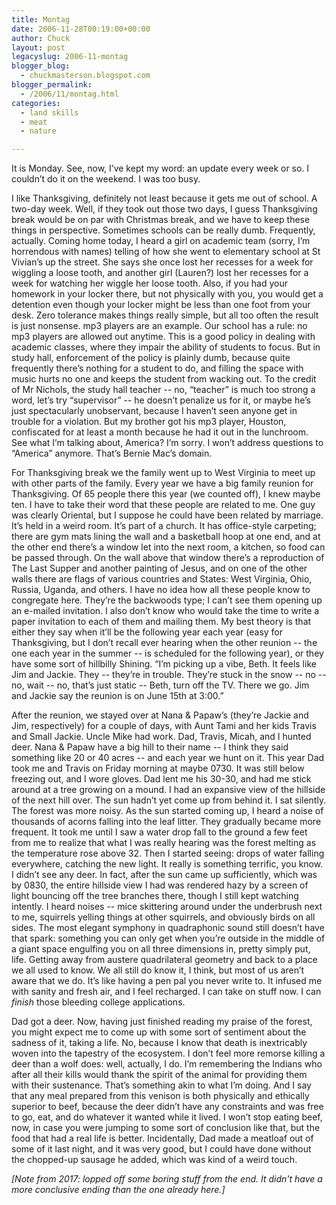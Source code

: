 ```yaml
---
title: Montag
date: 2006-11-28T00:19:00+00:00
author: Chuck
layout: post
legacyslug: 2006-11-montag
blogger_blog:
  - chuckmasterson.blogspot.com
blogger_permalink:
  - /2006/11/montag.html
categories:
  - land skills
  - meat
  - nature

---
```

It is Monday. See, now, I’ve kept my word: an update every week or so. I
couldn’t do it on the weekend. I was too busy.  

I like Thanksgiving, definitely not least because it gets me out of school. A
two-day week. Well, if they took out those two days, I guess Thanksgiving break
would be on par with Christmas break, and we have to keep these things in
perspective. Sometimes schools can be really dumb. Frequently, actually. Coming
home today, I heard a girl on academic team (sorry, I’m horrendous with names)
telling of how she went to elementary school at St Vivian’s up the street. She
says she once lost her recesses for a week for wiggling a loose tooth, and
another girl (Lauren?) lost her recesses for a week for watching her wiggle her
loose tooth. Also, if you had your homework in your locker there, but not
physically with you, you would get a detention even though your locker might be
less than one foot from your desk. Zero tolerance makes things really simple,
but all too often the result is just nonsense. mp3 players are an example. Our
school has a rule: no mp3 players are allowed out anytime. This is a good
policy in dealing with academic classes, where they impair the ability of
students to focus. But in study hall, enforcement of the policy is plainly
dumb, because quite frequently there’s nothing for a student to do, and filling
the space with music hurts no one and keeps the student from wacking out. To
the credit of Mr Nichols, the study hall teacher -- no, “teacher” is much too
strong a word, let’s try “supervisor” -- he doesn’t penalize us for it, or
maybe he’s just spectacularly unobservant, because I haven’t seen anyone get in
trouble for a violation. But my brother got his mp3 player, Houston,
confiscated for at least a month because he had it out in the lunchroom. See
what I’m talking about, America? I’m sorry. I won’t address questions to
“America” anymore. That’s Bernie Mac’s domain.  

For Thanksgiving break we the family went up to West Virginia to meet up with
other parts of the family. Every year we have a big family reunion for
Thanksgiving. Of 65 people there this year (we counted off), I knew maybe ten.
I have to take their word that these people are related to me. One guy was
clearly Oriental, but I suppose he could have been related by marriage.  It’s
held in a weird room. It’s part of a church. It has office-style carpeting;
there are gym mats lining the wall and a basketball hoop at one end, and at the
other end there’s a window let into the next room, a kitchen, so food can be
passed through. On the wall above that window there’s a reproduction of The
Last Supper and another painting of Jesus, and on one of the other walls there
are flags of various countries and States: West Virginia, Ohio, Russia, Uganda,
and others. I have no idea how all these people know to congregate here.
They’re the backwoods type; I can’t see them opening up an e-mailed invitation.
I also don’t know who would take the time to write a paper invitation to each
of them and mailing them. My best theory is that either they say when it’ll be
the following year each year (easy for Thanksgiving, but I don’t recall ever
hearing when the other reunion -- the one each year in the summer -- is
scheduled for the following year), or they have some sort of hillbilly Shining.
“I’m picking up a vibe, Beth. It feels like Jim and Jackie. They -- they’re in
trouble. They’re stuck in the snow -- no -- no, wait -- no, that’s just static
-- Beth, turn off the TV. There we go. Jim and Jackie say the reunion is on
June 15th at 3:00.”  

After the reunion, we stayed over at Nana & Papaw’s (they’re Jackie and Jim,
respectively) for a couple of days, with Aunt Tami and her kids Travis and
Small Jackie. Uncle Mike had work. Dad, Travis, Micah, and I hunted deer.  Nana
& Papaw have a big hill to their name -- I think they said something like 20 or
40 acres -- and each year we hunt on it. This year Dad took me and Travis on
Friday morning at maybe 0730. It was still below freezing out, and I wore
gloves. Dad lent me his 30-30, and had me stick around at a tree growing on a
mound. I had an expansive view of the hillside of the next hill over. The sun
hadn’t yet come up from behind it. I sat silently. The forest was more noisy.
As the sun started coming up, I heard a noise of thousands of acorns falling
into the leaf litter. They gradually became more frequent. It took me until I
saw a water drop fall to the ground a few feet from me to realize that what I
was really hearing was the forest melting as the temperature rose above 32.
Then I started seeing: drops of water falling everywhere, catching the new
light. It really is something terrific, you know.  I didn’t see any deer. In
fact, after the sun came up sufficiently, which was by 0830, the entire
hillside view I had was rendered hazy by a screen of light bouncing off the
tree branches there, though I still kept watching intently. I heard noises --
mice skittering around under the underbrush next to me, squirrels yelling
things at other squirrels, and obviously birds on all sides. The most elegant
symphony in quadraphonic sound still doesn’t have that spark: something you can
only get when you’re outside in the middle of a giant space engulfing you on
all three dimensions in, pretty simply put, life. Getting away from austere
quadrilateral geometry and back to a place we all used to know. We all still do
know it, I think, but most of us aren’t aware that we do. It’s like having a
pen pal you never write to. It infused me with sanity and fresh air, and I feel
recharged. I can take on stuff now. I can _finish_ those bleeding college
applications.  

Dad got a deer. Now, having just finished reading my praise of the forest, you
might expect me to come up with some sort of sentiment about the sadness of it,
taking a life. No, because I know that death is inextricably woven into the
tapestry of the ecosystem. I don’t feel more remorse killing a deer than a wolf
does: well, actually, I do. I’m remembering the Indians who after all their
kills would thank the spirit of the animal for providing them with their
sustenance. That’s something akin to what I’m doing. And I say that any meal
prepared from this venison is both physically and ethically superior to beef,
because the deer didn’t have any constraints and was free to go, eat, and do
whatever it wanted while it lived. I won’t stop eating beef, now, in case you
were jumping to some sort of conclusion like that, but the food that had a real
life is better. Incidentally, Dad made a meatloaf out of some of it last night,
and it was very good, but I could have done without the chopped-up sausage he
added, which was kind of a weird touch.  

*[Note from 2017: lopped off some boring stuff from the end. It didn't have a 
more conclusive ending than the one already here.]*
